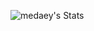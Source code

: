 ![medaey's Stats](https://github-readme-stats.vercel.app/api?username=medaey&theme=vue-dark&show_icons=true&hide_border=true&count_private=true)
